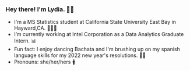 ### Hey there! I'm Lydia. 👋🏾  

- I'm a MS Statistics student at California State University East Bay in Hayward,CA. 👩🏾‍🎓
- I’m currently working at Intel Corporation as a Data Analytics Graduate Intern. 📊
- Fun fact: I enjoy dancing Bachata and I'm brushing up on my spanish language skills for my 2022 new year's resolutions. 💃🏾 
- Pronouns: she/her/hers 🚺


<!--
**lgibson7/lgibson7** is a ✨ _special_ ✨ repository because its `README.md` (this file) appears on your GitHub profile.

-->
